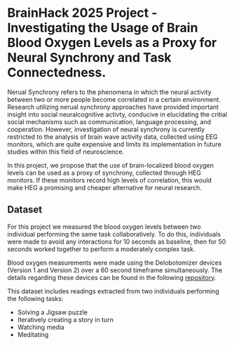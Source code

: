 # BrainHack 2025 Project - Investigating the Usage of Brain Blood Oxygen Levels as a Proxy for Neural Synchrony and Task Connectedness.

Nerual Synchrony refers to the phenomena in which the neural activity between two or more people become correlated in a certain environment. Research utilizing nerual synchrony approaches have provided important insight into social neuralcognitive activty, conducive in elucidating the critial social mechanisms such as communication, language processing, and cooperation. However, investigation of neural synchrony is currently restricted to the analysis of brain wave activity data, collected using EEG monitors, which are quite expensive and limits its implementation in future studies within this field of neuroscience.

In this project, we propose that the use of brain-localized blood oxygen levels can be used as a proxy of synchrony, collected through HEG monitors. If these monitors record high levels of correlation, this would make HEG a promising and cheaper alternative for neural research. 

## Dataset 
For this project we measured the blood oxygen levels between two individual performing the same task collaboratively. To do this, individuals were made to avoid any interactions for 10 seconds as baseline, then for 50 seconds worked together to perform a moderately complex task.

Blood oxygen measurements were made using the Delobotomizer devices (Version 1 and Version 2) over a 60 second timeframe simultaneously. The details regarding these devices can be found in the following [repository](https://github.com/joshbrew/HEG_ESP32_Delobotomizer/tree/main).

This dataset includes readings extracted from two individuals performing the following tasks:
- Solving a Jigsaw puzzle
- Iteratively creating a story in turn
- Watching media
- Meditating

